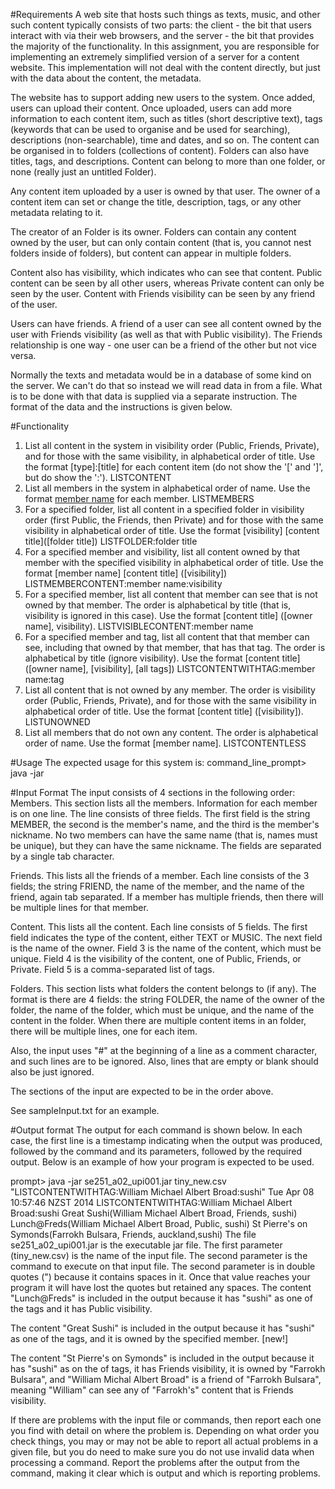 #Requirements
A web site that hosts such things as texts, music, and other such content typically consists of two parts: the client - the bit that users interact with via their web browsers, and the server - the bit that provides the majority of the functionality. In this assignment, you are responsible for implementing an extremely simplified version of a server for a content website. This implementation will not deal with the content directly, but just with the data about the content, the metadata.

The website has to support adding new users to the system. Once added, users can upload their content. Once uploaded, users can add more information to each content item, such as titles (short descriptive text), tags (keywords that can be used to organise and be used for searching), descriptions (non-searchable), time and dates, and so on. The content can be organised in to folders (collections of content). Folders can also have titles, tags, and descriptions. Content can belong to more than one folder, or none (really just an untitled Folder).

Any content item uploaded by a user is owned by that user. The owner of a content item can set or change the title, description, tags, or any other metadata relating to it.

The creator of an Folder is its owner. Folders can contain any content owned by the user, but can only contain content (that is, you cannot nest folders inside of folders), but content can appear in multiple folders.

Content also has visibility, which indicates who can see that content. Public content can be seen by all other users, whereas Private content can only be seen by the user. Content with Friends visibility can be seen by any friend of the user.

Users can have friends. A friend of a user can see all content owned by the user with Friends visibility (as well as that with Public visibility). The Friends relationship is one way - one user can be a friend of the other but not vice versa.

Normally the texts and metadata would be in a database of some kind on the server. We can't do that so instead we will read data in from a file. What is to be done with that data is supplied via a separate instruction. The format of the data and the instructions is given below.

#Functionality
1. List all content in the system in visibility order (Public, Friends, Private), and for those with the same visibility, in alphabetical order of title. Use the format [type]:[title] for each content item (do not show the '[' and ']', but do show the ':'). LISTCONTENT
2. List all members in the system in alphabetical order of name. Use the format [member name]([nickname]) for each member. LISTMEMBERS
3. For a specified folder, list all content in a specified folder in visibility order (first Public, the Friends, then Private) and for those with the same visibility in alphabetical order of title. Use the format [visibility] [content title]([folder title]) LISTFOLDER:folder title
4. For a specified member and visibility, list all content owned by that member with the specified visibility in alphabetical order of title. Use the format [member name] [content title] ([visibility]) LISTMEMBERCONTENT:member name:visibility
5. For a specified member, list all content that member can see that is not owned by that member. The order is alphabetical by title (that is, visibility is ignored in this case). Use the format [content title] ([owner name], visibility). LISTVISIBLECONTENT:member name
6. For a specified member and tag, list all content that that member can see, including that owned by that member, that has that tag. The order is alphabetical by title (ignore visibility). Use the format [content title] ([owner name], [visibility], [all tags]) LISTCONTENTWITHTAG:member name:tag
7. List all content that is not owned by any member. The order is visibility order (Public, Friends, Private), and for those with the same visibility in alphabetical order of title. Use the format [content title] ([visibility]). LISTUNOWNED
8. List all members that do not own any content. The order is alphabetical order of name. Use the format [member name]. LISTCONTENTLESS

#Usage
The expected usage for this system is:
command_line_prompt> java -jar <runnablejarfile> <datafile> <command>


#Input Format
The input consists of 4 sections in the following order:
Members. This section lists all the members. Information for each member is on one line. The line consists of three fields. The first field is the string MEMBER, the second is the member's name, and the third is the member's nickname. No two members can have the same name (that is, names must be unique), but they can have the same nickname. The fields are separated by a single tab character.

Friends. This lists all the friends of a member. Each line consists of the 3 fields; the string FRIEND, the name of the member, and the name of the friend, again tab separated. If a member has multiple friends, then there will be multiple lines for that member.

Content. This lists all the content. Each line consists of 5 fields. The first field indicates the type of the content, either TEXT or MUSIC. The next field is the name of the owner. Field 3 is the name of the content, which must be unique. Field 4 is the visibility of the content, one of Public, Friends, or Private. Field 5 is a comma-separated list of tags.

Folders. This section lists what folders the content belongs to (if any). The format is there are 4 fields: the string FOLDER, the name of the owner of the folder, the name of the folder, which must be unique, and the name of the content in the folder. When there are multiple content items in an folder, there will be multiple lines, one for each item.

Also, the input uses "#" at the beginning of a line as a comment character, and such lines are to be ignored. Also, lines that are empty or blank should also be just ignored.

The sections of the input are expected to be in the order above.

See sampleInput.txt for an example.

#Output format
The output for each command is shown below. In each case, the first line is a timestamp indicating when the output was produced, followed by the command and its parameters, followed by the required output.
Below is an example of how your program is expected to be used.

prompt> java -jar se251_a02_upi001.jar tiny_new.csv "LISTCONTENTWITHTAG:William Michael Albert Broad:sushi"
Tue Apr 08 10:57:46 NZST 2014
LISTCONTENTWITHTAG:William Michael Albert Broad:sushi
Great Sushi(William Michael Albert Broad, Friends, sushi)
Lunch@Freds(William Michael Albert Broad, Public, sushi)
St Pierre's on Symonds(Farrokh Bulsara, Friends, auckland,sushi)
The file se251_a02_upi001.jar is the executable jar file. The first parameter (tiny_new.csv) is the name of the input file. The second parameter is the command to execute on that input file. The second parameter is in double quotes (") because it contains spaces in it. Once that value reaches your program it will have lost the quotes but retained any spaces.
The content "Lunch@Freds" is included in the output because it has "sushi" as one of the tags and it has Public visibility.

The content "Great Sushi" is included in the output because it has "sushi" as one of the tags, and it is owned by the specified member. [new!]

The content "St Pierre's on Symonds" is included in the output because it has "sushi" as on the of tags, it has Friends visibility, it is owned by "Farrokh Bulsara", and "William Michal Albert Broad" is a friend of "Farrokh Bulsara", meaning "William" can see any of "Farrokh's" content that is Friends visibility.

If there are problems with the input file or commands, then report each one you find with detail on where the problem is. Depending on what order you check things, you may or may not be able to report all actual problems in a given file, but you do need to make sure you do not use invalid data when processing a command. Report the problems after the output from the command, making it clear which is output and which is reporting problems.
